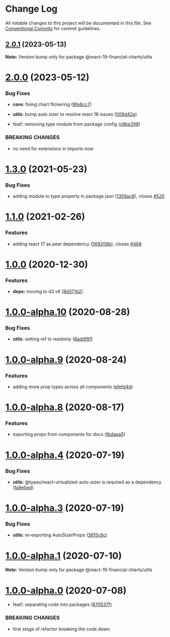 # Change Log

All notable changes to this project will be documented in this file.
See [Conventional Commits](https://conventionalcommits.org) for commit guidelines.

## [2.0.1](https://github.com/reactivemarkets/react-19-financial-charts/compare/v2.0.0...v2.0.1) (2023-05-13)

**Note:** Version bump only for package @react-19-financial-charts/utils

# [2.0.0](https://github.com/reactivemarkets/react-19-financial-charts/compare/v1.3.2...v2.0.0) (2023-05-12)

### Bug Fixes

-   **core:** fixing chart flickering ([9fe8cc7](https://github.com/reactivemarkets/react-19-financial-charts/commit/9fe8cc7ec212949db46f14664e6ebe1272aa752d))
-   **utils:** bump auto sizer to resolve react 18 issues ([009d42e](https://github.com/reactivemarkets/react-19-financial-charts/commit/009d42e67930ae80ef09b69fbdd5ae5e49b30035))

-   feat!: removing type module from package config ([c6be298](https://github.com/reactivemarkets/react-19-financial-charts/commit/c6be298ef6e556a30644fdcad4faaf3b77a25599))

### BREAKING CHANGES

-   no need for extensions in imports now

# [1.3.0](https://github.com/reactivemarkets/react-19-financial-charts/compare/v1.2.2...v1.3.0) (2021-05-23)

### Bug Fixes

-   adding module to type property in package.json ([1359ac6](https://github.com/reactivemarkets/react-19-financial-charts/commit/1359ac6e93d9638792c7bb478bba5fe1e5484a82)), closes [#520](https://github.com/reactivemarkets/react-19-financial-charts/issues/520)

# [1.1.0](https://github.com/reactivemarkets/react-19-financial-charts/compare/v1.0.1...v1.1.0) (2021-02-26)

### Features

-   adding react 17 as peer dependency ([569209b](https://github.com/reactivemarkets/react-19-financial-charts/commit/569209b6eb00f3c93eae1b5a9e4f014c055c93c7)), closes [#468](https://github.com/reactivemarkets/react-19-financial-charts/issues/468)

# [1.0.0](https://github.com/reactivemarkets/react-19-financial-charts/compare/v1.0.0-alpha.16...v1.0.0) (2020-12-30)

### Features

-   **deps:** moving to d3 v6 ([8d371d2](https://github.com/reactivemarkets/react-19-financial-charts/commit/8d371d240bc7ac3db3e2f0037b3c0807e05b4749))

# [1.0.0-alpha.10](https://github.com/reactivemarkets/react-19-financial-charts/compare/v1.0.0-alpha.9...v1.0.0-alpha.10) (2020-08-28)

### Bug Fixes

-   **utils:** setting ref to readonly ([8addf91](https://github.com/reactivemarkets/react-19-financial-charts/commit/8addf917a7e2cb193c50521697e8e06dc3850c16))

# [1.0.0-alpha.9](https://github.com/reactivemarkets/react-19-financial-charts/compare/v1.0.0-alpha.8...v1.0.0-alpha.9) (2020-08-24)

### Features

-   adding more prop types across all components ([efefd4d](https://github.com/reactivemarkets/react-19-financial-charts/commit/efefd4dc3000ffe5ad5e63380ab324ab1e232a67))

# [1.0.0-alpha.8](https://github.com/reactivemarkets/react-19-financial-charts/compare/v1.0.0-alpha.7...v1.0.0-alpha.8) (2020-08-17)

### Features

-   exporting props from components for docs ([fbdaea5](https://github.com/reactivemarkets/react-19-financial-charts/commit/fbdaea506730b091f4f8f6da52fc030b44d1a6e1))

# [1.0.0-alpha.4](https://github.com/reactivemarkets/react-19-financial-charts/compare/v1.0.0-alpha.3...v1.0.0-alpha.4) (2020-07-19)

### Bug Fixes

-   **utils:** @types/react-virtualized-auto-sizer is required as a dependency ([fa9e5ed](https://github.com/reactivemarkets/react-19-financial-charts/commit/fa9e5ed801fa464d6efe283aaf4026272e71b352))

# [1.0.0-alpha.3](https://github.com/reactivemarkets/react-19-financial-charts/compare/v1.0.0-alpha.2...v1.0.0-alpha.3) (2020-07-19)

### Bug Fixes

-   **utils:** re-exporting AutoSizerProps ([3615c6c](https://github.com/reactivemarkets/react-19-financial-charts/commit/3615c6c26892c1692a8b517e321287a6d2b246a5))

# [1.0.0-alpha.1](https://github.com/reactivemarkets/react-19-financial-charts/compare/v1.0.0-alpha.0...v1.0.0-alpha.1) (2020-07-10)

**Note:** Version bump only for package @react-19-financial-charts/utils

# [1.0.0-alpha.0](https://github.com/reactivemarkets/react-19-financial-charts/compare/v0.5.1...v1.0.0-alpha.0) (2020-07-08)

-   feat!: separating code into packages ([670537f](https://github.com/reactivemarkets/react-19-financial-charts/commit/670537fa280dddfbe921639a8e22a7c11d14e5f3))

### BREAKING CHANGES

-   first stage of refactor breaking the code down.
